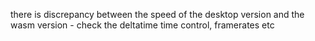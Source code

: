 there is discrepancy between the speed of the desktop version and the wasm version - check the deltatime time control, framerates etc